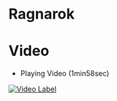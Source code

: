 # Ragnarok

# Video
- Playing Video (1min58sec) 

[![Video Label](http://img.youtube.com/vi/swys-TtQCl0/0.jpg)](https://youtu.be/swys-TtQCl0)
